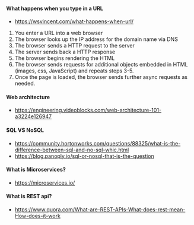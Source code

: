 #### What happens when you type in a URL ####
* https://wsvincent.com/what-happens-when-url/
1.  You enter a URL into a web browser
2. The browser looks up the IP address for the domain name via DNS
3. The browser sends a HTTP request to the server
4. The server sends back a HTTP response
5. The browser begins rendering the HTML
6. The browser sends requests for additional objects embedded in HTML (images, css, JavaScript) and repeats steps 3-5.
7. Once the page is loaded, the browser sends further async requests as needed.

#### Web architecture ####
* https://engineering.videoblocks.com/web-architecture-101-a3224e126947

#### SQL VS NoSQL ####
* https://community.hortonworks.com/questions/88325/what-is-the-difference-between-sql-and-no-sql-whic.html
* https://blog.panoply.io/sql-or-nosql-that-is-the-question

#### What is Microservices? ####
* https://microservices.io/

#### What is REST api? ####
* https://www.quora.com/What-are-REST-APIs-What-does-rest-mean-How-does-it-work
